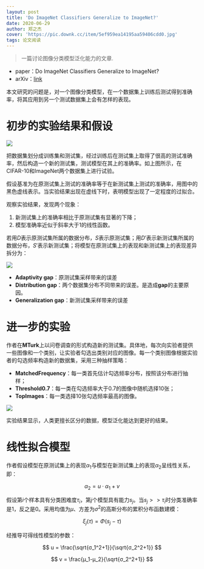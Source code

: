 ```yaml
---
layout: post
title: 'Do ImageNet Classifiers Generalize to ImageNet?'
date: 2020-06-29
author: 郑之杰
cover: 'https://pic.downk.cc/item/5ef959ea14195aa59406cdd0.jpg'
tags: 论文阅读
---
```


> 一篇讨论图像分类模型泛化能力的文章.

- paper：Do ImageNet Classifiers Generalize to ImageNet?
- arXiv：[link](https://arxiv.org/abs/1902.10811?context=cs.CV)

本文研究的问题是，对一个图像分类模型，在一个数据集上训练后测试得到准确率，将其应用到另一个测试数据集上会有怎样的表现。

# 初步的实验结果和假设

![](https://pic.downk.cc/item/5ef97edb14195aa59410a308.jpg)

把数据集划分成训练集和测试集，经过训练后在测试集上取得了很高的测试准确率，然后构造一个新的测试集，测试模型在其上的准确率。如上图所示，在CIFAR-10和ImageNet两个数据集上进行试验。

假设基准为在原测试集上测试的准确率等于在新测试集上测试的准确率，用图中的黑色虚线表示。当实验结果出现在虚线下时，表明模型出现了一定程度的过拟合。

观察实验结果，发现两个现象：
1. 新测试集上的准确率相比于原测试集有显著的下降；
2. 模型准确率近似于斜率大于1的线性函数。

若用$D$表示原测试集所属的数据分布，$S$表示原测试集；用$D'$表示新测试集所属的数据分布，$S'$表示新测试集；将模型在原测试集上的表现和新测试集上的表现差异拆分为：

![](https://pic.downk.cc/item/5ef9813814195aa59411359e.jpg)

- **Adaptivity gap**：原测试集采样带来的误差
- **Distribution gap**：两个数据集分布不同带来的误差。是造成**gap**的主要原因。
- **Generalization gap**：新测试集采样带来的误差

# 进一步的实验
作者在**MTurk**上以问卷调查的形式构造新的测试集。具体地，每次向实验者提供一些图像和一个类别，让实验者勾选出类别对应的图像。每一个类别图像根据实验者的勾选频率构造新的数据集，采用三种抽样策略：
- **MatchedFrequency**：每一类首先估计勾选频率分布，按照该分布进行抽样；
- **Threshold0.7**：每一类在勾选频率大于0.7的图像中随机选择10张；
- **TopImages**：每一类选择10张勾选频率最高的图像。

![](https://pic.downk.cc/item/5ef9850f14195aa5941259b6.jpg)

实验结果显示，人类更擅长区分的数据，模型泛化能达到更好的结果。

# 线性拟合模型
作者假设模型在原测试集上的表现$α_1$与模型在新测试集上的表现$α_2$呈线性关系，即：

$$ α_2 = u·α_1+v $$

假设第$i$个样本具有分类困难度$τ_i$，第$j$个模型具有能力$s_j$。当$s_j>>τ_i$时分类准确率是1，反之是0。采用均值为$μ$、方差为$σ^2$的高斯分布的累积分布函数建模：

$$ ξ_j(τ) = Φ(s_j-τ) $$

经推导可得线性模型的参数：

$$ u = \frac{\sqrt{σ_1^2+1}}{\sqrt{σ_2^2+1}} $$

$$ v = \frac{μ_1-μ_2}{\sqrt{σ_2^2+1}} $$
